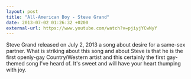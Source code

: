 ```yaml
---
layout: post
title: "All-American Boy - Steve Grand"
date: 2013-07-02 01:26:32 +0200
external-url: https://www.youtube.com/watch?v=pjiyjYCwNyY
---
```


Steve Grand released on July 2, 2013 a song about desire for a same-sex partner.
What is striking about this song and about Steve is that he is the first
openly-gay Country/Western artist and this certainly the first gay-themed song
I've heard of. It's sweet and will have your heart thumping with joy.
